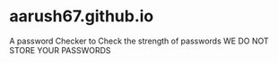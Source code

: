 # aarush67.github.io
A password Checker to Check the strength of passwords
WE DO NOT STORE YOUR PASSWORDS
